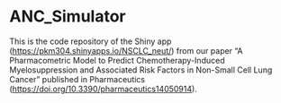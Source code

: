 
# ANC_Simulator

This is the code repository of the Shiny app
(<https://pkm304.shinyapps.io/NSCLC_neut/>) from our paper “A
Pharmacometric Model to Predict Chemotherapy-Induced Myelosuppression
and Associated Risk Factors in Non-Small Cell Lung Cancer” published in
Pharmaceutics (<https://doi.org/10.3390/pharmaceutics14050914>).
